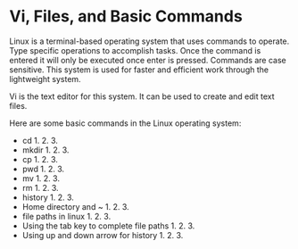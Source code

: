 # Vi, Files, and Basic Commands
Linux is a terminal-based operating system that uses commands to operate. Type specific operations to accomplish tasks. Once the command is entered it will only be executed once enter is pressed. Commands are case sensitive. This system is used for faster and efficient work through the lightweight system. 

Vi is the text editor for this system. It can be used to create and edit text files. 

Here are some basic commands in the Linux operating system: 
* cd
  1.
  2.
  3.
* mkdir
  1.
  2.
  3.
* cp
  1.
  2.
  3.
* pwd 
  1.
  2.
  3.
* mv 
  1.
  2.
  3.
* rm
  1.
  2.
  3.
* history 
  1.
  2.
  3.
* Home directory and ~
  1.
  2.
  3.
* file paths in linux
  1.
  2.
  3.
* Using the tab key to complete file paths
  1.
  2.
  3.
* Using up and down arrow for history
  1.
  2.
  3.
